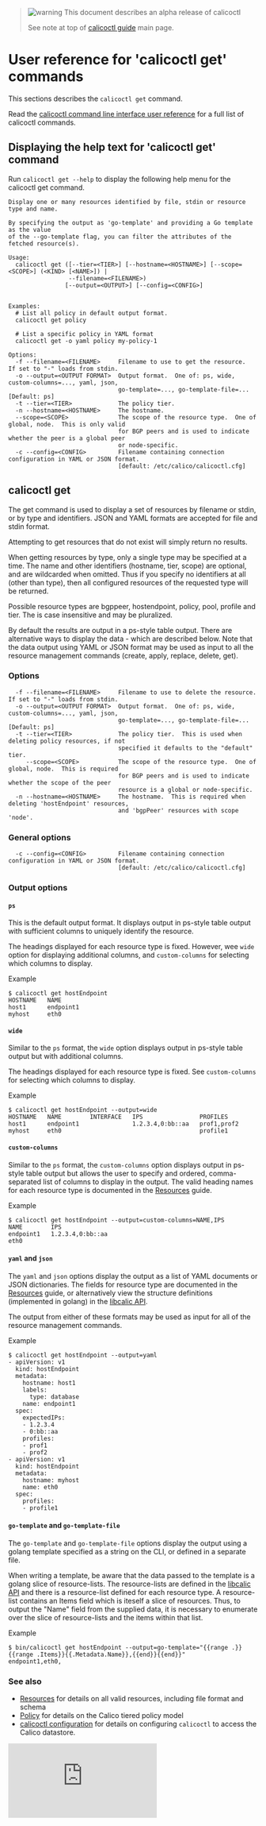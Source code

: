 > ![warning](../images/warning.png) This document describes an alpha release of calicoctl
>
> See note at top of [calicoctl guide](../README.md) main page.

# User reference for 'calicoctl get' commands

This sections describes the `calicoctl get` command.

Read the [calicoctl command line interface user reference](../calicoctl.md) 
for a full list of calicoctl commands.

## Displaying the help text for 'calicoctl get' command

Run `calicoctl get --help` to display the following help menu for the 
calicoctl get command.

```
Display one or many resources identified by file, stdin or resource type and name.

By specifying the output as 'go-template' and providing a Go template as the value
of the --go-template flag, you can filter the attributes of the fetched resource(s).

Usage:
  calicoctl get ([--tier=<TIER>] [--hostname=<HOSTNAME>] [--scope=<SCOPE>] (<KIND> [<NAME>]) |
                 --filename=<FILENAME>)
                [--output=<OUTPUT>] [--config=<CONFIG>]


Examples:
  # List all policy in default output format.
  calicoctl get policy

  # List a specific policy in YAML format
  calicoctl get -o yaml policy my-policy-1

Options:
  -f --filename=<FILENAME>     Filename to use to get the resource.  If set to "-" loads from stdin.
  -o --output=<OUTPUT FORMAT>  Output format.  One of: ps, wide, custom-columns=..., yaml, json,
                               go-template=..., go-template-file=...   [Default: ps]
  -t --tier=<TIER>             The policy tier.
  -n --hostname=<HOSTNAME>     The hostname.
  --scope=<SCOPE>              The scope of the resource type.  One of global, node.  This is only valid
                               for BGP peers and is used to indicate whether the peer is a global peer
                               or node-specific.
  -c --config=<CONFIG>         Filename containing connection configuration in YAML or JSON format.
                               [default: /etc/calico/calicoctl.cfg]
```

## calicoctl get

The get command is used to display a set of resources by filename or stdin, or
by type and identifiers.  JSON and YAML formats are accepted for file and stdin format.

Attempting to get resources that do not exist will simply return no results.

When getting resources by type, only a single type may be specified at a time.  The name
and other identifiers (hostname, tier, scope) are optional, and are wildcarded when omitted.
Thus if you specify no identifiers at all (other than type), then all configured resources of
the requested type will be returned.

Possible resource types are bgppeer, hostendpoint, policy, pool, profile and tier.  The <TYPE> is
case insensitive and may be pluralized.

By default the results are output in a ps-style table output.  There are alternative ways to display
the data - which are described below.  Note that the data output using YAML or JSON format may be used
as input to all the resource management commands (create, apply, replace, delete, get).

### Options
```
  -f --filename=<FILENAME>     Filename to use to delete the resource.  If set to "-" loads from stdin.
  -o --output=<OUTPUT FORMAT>  Output format.  One of: ps, wide, custom-columns=..., yaml, json,
                               go-template=..., go-template-file=...   [Default: ps]
  -t --tier=<TIER>             The policy tier.  This is used when deleting policy resources, if not
                               specified it defaults to the "default" tier.
     --scope=<SCOPE>           The scope of the resource type.  One of global, node.  This is required
                               for BGP peers and is used to indicate whether the scope of the peer 
                               resource is a global or node-specific.
  -n --hostname=<HOSTNAME>     The hostname.  This is required when deleting 'hostEndpoint' resources, 
                               and 'bgpPeer' resources with scope 'node'.
```

### General options
```
  -c --config=<CONFIG>         Filename containing connection configuration in YAML or JSON format.
                               [default: /etc/calico/calicoctl.cfg]
```

### Output options

#### `ps`
This is the default output format.  It displays output in ps-style table output with sufficient columns to
uniquely identify the resource.

The headings displayed for each resource type is fixed.  However, wee `wide` option for displaying additional
columns, and `custom-columns` for selecting which columns to display.

Example
```
$ calicoctl get hostEndpoint
HOSTNAME   NAME        
host1      endpoint1   
myhost     eth0        
```

#### `wide`
Similar to the `ps` format, the `wide` option displays output in ps-style table output but with additional columns.

The headings displayed for each resource type is fixed.  See `custom-columns` for selecting which columns to display.

Example
```
$ calicoctl get hostEndpoint --output=wide
HOSTNAME   NAME        INTERFACE   IPS                PROFILES      
host1      endpoint1               1.2.3.4,0:bb::aa   prof1,prof2   
myhost     eth0                                       profile1      
```

#### `custom-columns`
Similar to the `ps` format, the `custom-columns` option displays output in ps-style table output but allows the user
to specify and ordered, comma-separated list of columns to display in the output.  The valid heading names for each
resource type is documented in the [Resources](../resources/README.md) guide.

Example
```
$ calicoctl get hostEndpoint --output=custom-columns=NAME,IPS
NAME        IPS                
endpoint1   1.2.3.4,0:bb::aa   
eth0                           
```

#### `yaml` and `json`
The `yaml` and `json` options display the output as a list of YAML documents or JSON dictionaries.  The fields for
resource type are documented in the [Resources](../resources/README.md) guide, or alternatively view the structure
definitions (implemented in golang) in the [libcalic API](https://github.com/tigera/libcalico-go/tree/master/lib/api).

The output from either of these formats may be used as input for all of the resource management commands.

Example
```
$ calicoctl get hostEndpoint --output=yaml
- apiVersion: v1
  kind: hostEndpoint
  metadata:
    hostname: host1
    labels:
      type: database
    name: endpoint1
  spec:
    expectedIPs:
    - 1.2.3.4
    - 0:bb::aa
    profiles:
    - prof1
    - prof2
- apiVersion: v1
  kind: hostEndpoint
  metadata:
    hostname: myhost
    name: eth0
  spec:
    profiles:
    - profile1
```

#### `go-template` and `go-template-file`
The `go-template` and `go-template-file` options display the output using a golang template specified as a string
on the CLI, or defined in a separate file.

When writing a template, be aware that the data passed to the template is a golang slice of resource-lists.  The 
resource-lists are defined in the [libcalic API](https://github.com/tigera/libcalico-go/tree/master/lib/api) and
there is a resource-list defined for each resource type.  A resource-list contains an Items field which is iteself
a slice of resources.  Thus, to output the "Name" field from the supplied data, it is necessary to enumerate over
the slice of resource-lists and the items within that list.

Example
```
$ bin/calicoctl get hostEndpoint --output=go-template="{{range .}}{{range .Items}}{{.Metadata.Name}},{{end}}{{end}}"
endpoint1,eth0,
```

### See also
-  [Resources](../resources/README.md) for details on all valid resources, including file format
   and schema
-  [Policy](../resources/policy.md) for details on the Calico tiered policy model
-  [calicoctl configuration](../general/config.md) for details on configuring `calicoctl` to access
   the Calico datastore.

[![Analytics](https://calico-ga-beacon.appspot.com/UA-52125893-3/libcalico-go/docs/calicoctl/commands/get.md?pixel)](https://github.com/igrigorik/ga-beacon)

